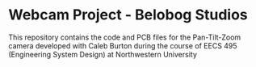 # Webcam Project - Belobog Studios

This repository contains the code and PCB files for the Pan-Tilt-Zoom camera developed with Caleb Burton during the course of EECS 495 (Engineering System Design) at Northwestern University
